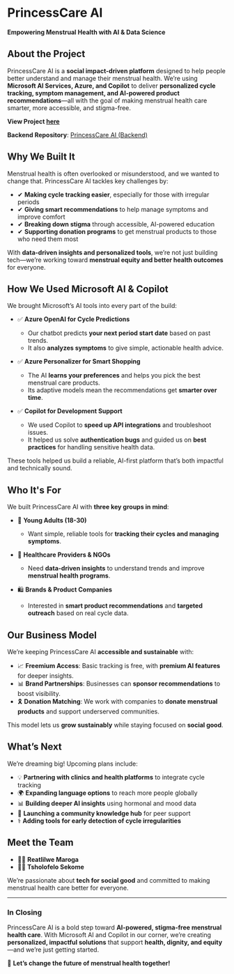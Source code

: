 # **PrincessCare AI**

**Empowering Menstrual Health with AI & Data Science**

## **About the Project**

PrincessCare AI is a **social impact-driven platform** designed to help people better understand and manage their menstrual health. We’re using **Microsoft AI Services, Azure, and Copilot** to deliver **personalized cycle tracking, symptom management, and AI-powered product recommendations**—all with the goal of making menstrual health care smarter, more accessible, and stigma-free. 

**View Project [here](https://princesscare-ai.netlify.app/)**

**Backend Repository**: [PrincessCare AI (Backend)](https://github.com/reaapunzell/PrincessCare-Backend)

## **Why We Built It**

Menstrual health is often overlooked or misunderstood, and we wanted to change that. PrincessCare AI tackles key challenges by:

- ✔ **Making cycle tracking easier**, especially for those with irregular periods
- ✔ **Giving smart recommendations** to help manage symptoms and improve comfort
- ✔ **Breaking down stigma** through accessible, AI-powered education
- ✔ **Supporting donation programs** to get menstrual products to those who need them most

With **data-driven insights and personalized tools**, we’re not just building tech—we’re working toward **menstrual equity and better health outcomes** for everyone.

## **How We Used Microsoft AI & Copilot**

We brought Microsoft’s AI tools into every part of the build:

- ✅ **Azure OpenAI for Cycle Predictions**

  - Our chatbot predicts **your next period start date** based on past trends.
  - It also **analyzes symptoms** to give simple, actionable health advice.

- ✅ **Azure Personalizer for Smart Shopping**

  - The AI **learns your preferences** and helps you pick the best menstrual care products.
  - Its adaptive models mean the recommendations get **smarter over time**.

- ✅ **Copilot for Development Support**
  - We used Copilot to **speed up API integrations** and troubleshoot issues.
  - It helped us solve **authentication bugs** and guided us on **best practices** for handling sensitive health data.

These tools helped us build a reliable, AI-first platform that’s both impactful and technically sound.

## **Who It's For**

We built PrincessCare AI with **three key groups in mind**:

- 👩 **Young Adults (18-30)**

  - Want simple, reliable tools for **tracking their cycles and managing symptoms**.

- 🏥 **Healthcare Providers & NGOs**

  - Need **data-driven insights** to understand trends and improve **menstrual health programs**.

- 🛍️ **Brands & Product Companies**
  - Interested in **smart product recommendations** and **targeted outreach** based on real cycle data.

## **Our Business Model**

We’re keeping PrincessCare AI **accessible and sustainable** with:

- 📈 **Freemium Access**: Basic tracking is free, with **premium AI features** for deeper insights.
- 📊 **Brand Partnerships**: Businesses can **sponsor recommendations** to boost visibility.
- 🎗️ **Donation Matching**: We work with companies to **donate menstrual products** and support underserved communities.

This model lets us **grow sustainably** while staying focused on **social good**.

## **What’s Next**

We’re dreaming big! Upcoming plans include:

- 💡 **Partnering with clinics and health platforms** to integrate cycle tracking
- 🌍 **Expanding language options** to reach more people globally
- 📊 **Building deeper AI insights** using hormonal and mood data
- 🔗 **Launching a community knowledge hub** for peer support
- ⚕️ **Adding tools for early detection of cycle irregularities**

## **Meet the Team**

- 👩‍💻 **Reatlilwe Maroga**
- 👩‍💻 **Tsholofelo Sekome**

We’re passionate about **tech for social good** and committed to making menstrual health care better for everyone.

---

### **In Closing**

PrincessCare AI is a bold step toward **AI-powered, stigma-free menstrual health care**. With Microsoft AI and Copilot in our corner, we’re creating **personalized, impactful solutions** that support **health, dignity, and equity**—and we’re just getting started.

🚀 **Let’s change the future of menstrual health together!**
